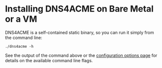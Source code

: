 # Installing DNS4ACME on Bare Metal or a VM

DNS4ACME is a self-contained static binary, so you can run it simply from the command line:

```
./dns4acme -h
```

See the output of the command above or the [configuration options page](../configuration/index.md) for details on the available command line flags.